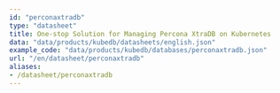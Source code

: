 ```yaml
---
id: "perconaxtradb"
type: "datasheet"
title: One-stop Solution for Managing Percona XtraDB on Kubernetes
data: "data/products/kubedb/datasheets/english.json"
example_code: "data/products/kubedb/databases/perconaxtradb.json"
url: "/en/datasheet/perconaxtradb"
aliases:
- /datasheet/perconaxtradb
---
```

